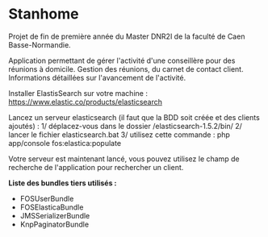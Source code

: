 Stanhome
========

Projet de fin de première année du Master DNR2I de la faculté de Caen Basse-Normandie.

Application permettant de gérer l'activité d'une conseillère pour des réunions à domicile.
Gestion des réunions, du carnet de contact client.
Informations détaillées sur l'avancement de l'activité.

Installer ElastisSearch sur votre machine :
https://www.elastic.co/products/elasticsearch

Lancez un serveur elasticsearch (il faut que la BDD soit créée et des clients ajoutés) :
1/ déplacez-vous dans le dossier /elasticsearch-1.5.2/bin/
2/ lancer le fichier elasticsearch.bat
3/ utilisez cette commande : php app/console fos:elastica:populate

Votre serveur est maintenant lancé, vous pouvez utilisez le champ de recherche de l'application pour rechercher un client.


**Liste des bundles tiers utilisés :**
- FOSUserBundle
- FOSElasticaBundle
- JMSSerializerBundle
- KnpPaginatorBundle